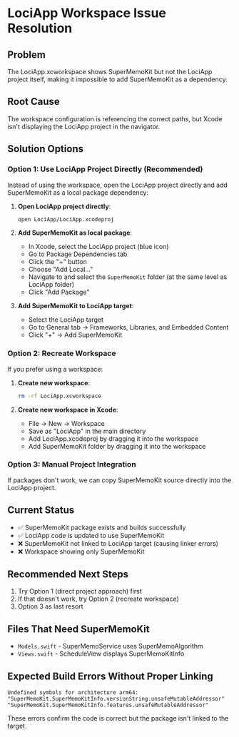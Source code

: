 # LociApp Workspace Issue Resolution

## Problem
The LociApp.xcworkspace shows SuperMemoKit but not the LociApp project itself, making it impossible to add SuperMemoKit as a dependency.

## Root Cause
The workspace configuration is referencing the correct paths, but Xcode isn't displaying the LociApp project in the navigator.

## Solution Options

### Option 1: Use LociApp Project Directly (Recommended)
Instead of using the workspace, open the LociApp project directly and add SuperMemoKit as a local package dependency:

1. **Open LociApp project directly**:
   ```bash
   open LociApp/LociApp.xcodeproj
   ```

2. **Add SuperMemoKit as local package**:
   - In Xcode, select the LociApp project (blue icon)
   - Go to Package Dependencies tab
   - Click the "+" button
   - Choose "Add Local..."
   - Navigate to and select the `SuperMemoKit` folder (at the same level as LociApp folder)
   - Click "Add Package"

3. **Add SuperMemoKit to LociApp target**:
   - Select the LociApp target
   - Go to General tab → Frameworks, Libraries, and Embedded Content
   - Click "+" → Add SuperMemoKit

### Option 2: Recreate Workspace
If you prefer using a workspace:

1. **Create new workspace**:
   ```bash
   rm -rf LociApp.xcworkspace
   ```

2. **Create new workspace in Xcode**:
   - File → New → Workspace
   - Save as "LociApp" in the main directory
   - Add LociApp.xcodeproj by dragging it into the workspace
   - Add SuperMemoKit folder by dragging it into the workspace

### Option 3: Manual Project Integration
If packages don't work, we can copy SuperMemoKit source directly into the LociApp project.

## Current Status
- ✅ SuperMemoKit package exists and builds successfully
- ✅ LociApp code is updated to use SuperMemoKit
- ❌ SuperMemoKit not linked to LociApp target (causing linker errors)
- ❌ Workspace showing only SuperMemoKit

## Recommended Next Steps
1. Try Option 1 (direct project approach) first
2. If that doesn't work, try Option 2 (recreate workspace)
3. Option 3 as last resort

## Files That Need SuperMemoKit
- `Models.swift` - SuperMemoService uses SuperMemoAlgorithm
- `Views.swift` - ScheduleView displays SuperMemoKitInfo

## Expected Build Errors Without Proper Linking
```
Undefined symbols for architecture arm64:
"SuperMemoKit.SuperMemoKitInfo.versionString.unsafeMutableAddressor"
"SuperMemoKit.SuperMemoKitInfo.features.unsafeMutableAddressor"
```

These errors confirm the code is correct but the package isn't linked to the target.